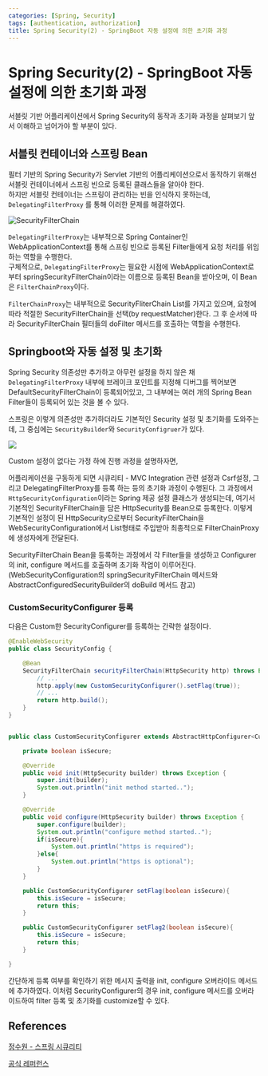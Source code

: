 ```yaml
---
categories: [Spring, Security]
tags: [authentication, authorization]
title: Spring Security(2) - SpringBoot 자동 설정에 의한 초기화 과정
---
```


# Spring Security(2) - SpringBoot 자동 설정에 의한 초기화 과정

서블릿 기반 어플리케이션에서 Spring Security의 동작과 초기화 과정을 살펴보기 앞서 이해하고 넘어가야 할 부분이 있다.

## 서블릿 컨테이너와 스프링 Bean

필터 기반의 Spring Security가 Servlet 기반의 어플리케이션으로서 동작하기 위해선 서블릿 컨테이너에서 스프링 빈으로 등록된 클래스들을 알아야 한다.<br>
하지만 서블릿 컨테이너는 스프링이 관리하는 빈을 인식하지 못하는데, `DelegatingFilterProxy` 를 통해 이러한 문제를 해결하였다.<br>

![SecurityFilterChain](../../assets/img/securityfilterchain.png) 


`DelegatingFilterProxy`는 내부적으로 Spring Container인 WebApplicationContext를 통해 스프링 빈으로 등록된 Filter들에게 요청 처리를 위임하는 역할을 수행한다.<br>
구체적으로, `DelegatingFilterProxy`는 필요한 시점에 WebApplicationContext로부터 springSecurityFilterChain이라는 이름으로 등록된 Bean을 받아오며, 이 Bean은 `FilterChainProxy`이다.

`FilterChainProxy`는 내부적으로 SecurityFliterChain List를 가지고 있으며, 요청에 따라 적절한 SecurityFilterChain을 선택(by requestMatcher)한다. 그 후 순서에 따라 SecurityFilterChain 필터들의 doFilter 메서드를 호출하는 역할을 수행한다. 



## Springboot와 자동 설정 및 초기화

Spring Security 의존성만 추가하고 아무런 설정을 하지 않은 채 `DelegatingFilterProxy` 내부에 브레이크 포인트를 지정해 디버그를 찍어보면 DefaultSecurityFilterChain이 등록되어있고, 그 내부에는 여러 개의 Spring Bean Filter들이 등록되어 있는 것을 볼 수 있다.

스프링은 이렇게 의존성만 추가하더라도 기본적인 Security 설정 및 초기화를 도와주는데, 그 중심에는 `SecurityBuilder`와 `SecurityConfigruer`가 있다.


![](../../assets/img/SecurityBuilder_SecurityConfigurer.PNG)

Custom 설정이 없다는 가정 하에 진행 과정을 설명하자면,<br>

어플리케이션을 구동하게 되면 시큐리티 - MVC Integration 관련 설정과 Csrf설정, 그리고 DelegatingFilterProxy를 등록 하는 등의 초기화 과정이 수행된다. 그 과정에서 `HttpSecurityConfiguration`이라는 Spring 제공 설정 클래스가 생성되는데, 여기서 기본적인 SecurityFilterChain을 담은 HttpSecurity를 Bean으로 등록한다. 이렇게 기본적인 설정이 된 HttpSecurity으로부터 SecurityFilterChain을 WebSecurityConfiguration에서 List형태로 주입받아 최종적으로 FilterChainProxy에 생성자에게 전달된다.

SecurityFilterChain Bean을 등록하는 과정에서 각 Filter들을 생성하고 Configurer의 init, configure 메서드를 호출하며 초기화 작업이 이루어진다.(WebSecurityConfiguration의 springSecurityFilterChain 메서드와 AbstractConfiguredSecurityBuilder의 doBuild 메서드 참고)


### CustomSecurityConfigurer 등록

다음은 Custom한 SecurityConfigurer를 등록하는 간략한 설정이다.

```java
@EnableWebSecurity
public class SecurityConfig {

    @Bean
    SecurityFilterChain securityFilterChain(HttpSecurity http) throws Exception {
        // ...
        http.apply(new CustomSecurityConfigurer().setFlag(true));
        // ...
        return http.build();
    }
}


public class CustomSecurityConfigurer extends AbstractHttpConfigurer<CustomSecurityConfigurer, HttpSecurity> {

    private boolean isSecure;

    @Override
    public void init(HttpSecurity builder) throws Exception {
        super.init(builder);
        System.out.println("init method started..");
    }

    @Override
    public void configure(HttpSecurity builder) throws Exception {
        super.configure(builder);
        System.out.println("configure method started..");
        if(isSecure){
            System.out.println("https is required");
        }else{
            System.out.println("https is optional");
        }
    }

    public CustomSecurityConfigurer setFlag(boolean isSecure){
        this.isSecure = isSecure;
        return this;
    }

    public CustomSecurityConfigurer setFlag2(boolean isSecure){
        this.isSecure = isSecure;
        return this;
    }

}

```


간단하게 등록 여부를 확인하기 위한 메시지 출력을 init, configure 오버라이드 메서드에 추가하였다. 이처럼 SecurityConfigurer의 경우 init, configure 메서드를 오버라이드하여 filter 등록 및 초기화를 customize할 수 있다.

## References


[정수원 - 스프링 시큐리티](https://www.inflearn.com/course/%EC%A0%95%EC%88%98%EC%9B%90-%EC%8A%A4%ED%94%84%EB%A7%81-%EC%8B%9C%ED%81%90%EB%A6%AC%ED%8B%B0/dashboard)

[공식 레퍼런스](https://docs.spring.io/spring-security/reference/5.8/servlet/architecture.html)